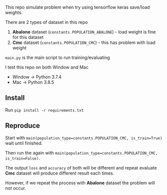 This repo simulate problem when try using tensorflow keras save/load weights.

There are 2 types of dataset in this repo
1. **Abalone** dataset (`constants.POPULATION_ABALONE`) - load weight is fine for this dataset
2. **Cmc** dataset (`constants.POPULATION_CMC`) - this has problem with load weight

`main.py` is the main script to run training/evaluating

I test this repo on both Window and Mac

- Window -> Python 3.7.4
- Mac -> Python 3.8.5

## Install
Run `pip install -r requirements.txt`

## Reproduce
Start with `main(population_type=constants.POPULATION_CMC, is_train=True)` wait until finished. 

Then run the again with `main(population_type=constants.POPULATION_CMC, is_train=False)`. 

The output `loss` and `accuracy` of both will be different and repeat evaluate **Cmc** dataset will produce different result each times.

However, if we repeat the process with **Abalone** dataset
the problem will not occur.








